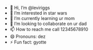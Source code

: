- 👋 Hi, I’m @leviriggs
- 👀 I’m interested in star wars
- 🌱 I’m currently learning ur mom
- 💞️ I’m looking to collaborate on ur dad
- 📫 How to reach me call 12345678910
- 😄 Pronouns: dez
- ⚡ Fun fact: gyotte

<!---
leviriggs/leviriggs is a ✨ special ✨ repository because its `README.md` (this file) appears on your GitHub profile.
You can click the Preview link to take a look at your changes.
--->
